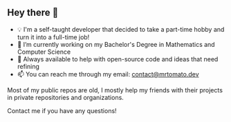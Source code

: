 ## Hey there 👋

- 💡 I'm a self-taught developer that decided to take a part-time hobby and turn it into a full-time job!
- 🔭 I’m currently working on my Bachelor's Degree in Mathematics and Computer Science
- 🌱 Always available to help with open-source code and ideas that need refining
- 📫 You can reach me through my email: contact@mrtomato.dev

Most of my public repos are old, I mostly help my friends with their projects in private repositories and organizations.

Contact me if you have any questions!

<!--
**mrTomatolegit/mrTomatolegit** is a ✨ _special_ ✨ repository because its `README.md` (this file) appears on your GitHub profile.

Here are some ideas to get you started:


- 🌱 I’m currently learning ...

- 🤔 I’m looking for help with ...
- 💬 Ask me about ...
- 📫 How to reach me: ...
- 😄 Pronouns: ...
- ⚡ Fun fact: ...
-->
